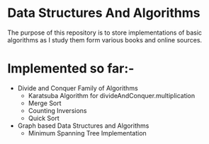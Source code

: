 Data Structures And Algorithms
==============================
The purpose of this repository is to store implementations of basic algorithms as
I study them form various books and online sources.

# Implemented so far:-
- Divide and Conquer Family of Algorithms
    - Karatsuba Algorithm for divideAndConquer.multiplication
    - Merge Sort
    - Counting Inversions
    - Quick Sort
- Graph based Data Structures and Algorithms
    - Minimum Spanning Tree Implementation
